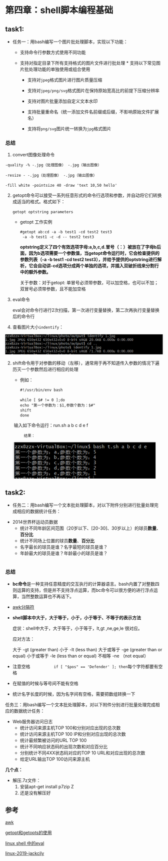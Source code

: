 # 第四章：shell脚本编程基础

## task1:

* 任务一：用bash编写一个图片批处理脚本，实现以下功能：
     *  支持命令行参数方式使用不同功能
     *  支持对指定目录下所有支持格式的图片文件进行批处理
      *  支持以下常见图片批处理功能的单独使用或组合使用
         
          * 支持对`jpeg`格式图片进行图片质量压缩
          
           * 支持对`jpeg/png/svg`格式图片在保持原始宽高比的前提下压缩分辨率
          
          * 支持对图片批量添加自定义文本水印
          
          * 支持批量重命名（统一添加文件名前缀或后缀，不影响原始文件扩展名）
          
          * 支持将`png/svg`图片统一转换为`jpg`格式图片
          
            



### 总结

1.   convert图像处理命令

    -quality -% -.jpg（处理图像） -.jpg（输出图像） 

    -resize - -.jpg（处理图像） -.jpg（输出图像） 

    -fill white -pointsize 40 -draw 'text 10,50 hello'

   

2. getopt命令可以接受一系列任意形式的命令行选项和参数，并自动将它们转换成适当的格式。格式如下：

   ` getopt optstring parameters `

   - getopt 工作实例

     ```shell
     #getopt ab:cd -a -b test1 -cd test2 test3
      -a -b test1 -c -d -- test2 test3
     ```

     

     **optstring定义了四个有效选项字母:a,b,c,d.冒号（：）被放在了字母b后面，因为b选项需要一个参数值，当getopt命令运行时，它会检查提供的参数列表（-a -b test1 -cd test2 test3），并给予提供的optstring进行解析，它会自动讲-cd选项分成两个单独的选项，并插入双破折线来分割行中的额外参数。**

     关于参数：对于getopt: 单冒号必须带参数，可以加空格，也可以不加；双冒号必须带参数，且不能加空格 

3. eval命令

    eval会对命令行进行2次扫描，第一次进行变量替换，第二次再执行变量替换后的命令行 

4. 查看图片大小`indentify`：

![](img/compare-large.png)

2. shift命令用于对参数的移动（左移），通常用于再不知道传入参数的情况下遍历灭一个参数然后进行相应的处理

   - 例如：

     ```shell
     #!/usr/bin/env bash
     
     while [ $# != 0 ];do
     echo "第一个参数为：$1,参数个数为：$#"
     shift
     done
     ```

   ​	 	输入如下命令运行：run.sh a b c d e f 

    		结果：

   ![](img/shift.png)



## task2:

- 任务二：用bash编写一个文本批处理脚本，对以下附件分别进行批量处理完成相应的数据统计任务： 

* 2014世界杯运动员数据
  * 统计不同年龄区间范围（20岁以下、[20-30]、30岁以上）的球员**数量**、**百分比**
  * 统计不同场上位置的球员**数量**、**百分比**
  * 名字最长的球员是谁？名字最短的球员是谁？
  * 年龄最大的球员是谁？年龄最小的球员是谁？

```shell

```

### 总结



* **bc命令**是一种支持任意精度的交互执行的计算器语言。bash内置了对整数四则运算的支持，但是并不支持浮点运算，而bc命令可以很方便的进行浮点运算，当然整数运算也不再话下。

* [awk分隔符]( https://www.zsythink.net/archives/1357 ) 

* **shell脚本中大于，大于等于，小于，小于等于、不等于的表示方法**

  症状：shell中大于，大于等于，小于等于，lt,gt ,ne,ge,le 很对应。

  应对方法：

  大于 -gt (greater than)
  小于 -lt (less than)
  大于或等于 -ge (greater than or equal)
  小于或等于 -le (less than or equal)
  不相等 -ne （not equal）

* 注意空格  `      		if [ "$pos" == 'Defender' ]; then `每个字符都要有空格
* 在赋值的时候与等号间不能有空格
* 统计名字长度的时候，因为名字间有空格，需要把数组转换一下



任务三：用bash编写一个文本批处理脚本，对以下附件分别进行批量处理完成相应的数据统计任务： 

- Web服务器访问日志
  - 统计访问来源主机TOP 100和分别对应出现的总次数
  - 统计访问来源主机TOP 100 IP和分别对应出现的总次数
  - 统计最频繁被访问的URL TOP 100
  - 统计不同响应状态码的出现次数和对应百分比
  - 分别统计不同4XX状态码对应的TOP 10 URL和对应出现的总次数
  - 给定URL输出TOP 100访问来源主机



**几个点：**

* 解压.7z文件：
  1. 安装apt-get install p7zip Z	
  2. 还是没有解压好





## 参考

[awk](http://www.zsythink.net/archives/1336)

[getopt和getopts的使用]( https://blog.csdn.net/wh211212/article/details/53750366 )

[linux shell 中的eval]( https://blog.csdn.net/damotiansheng/article/details/39735441 )

[linux-2019-jackcily]( https://github.com/CUCCS/linux-2019-jackcily )

